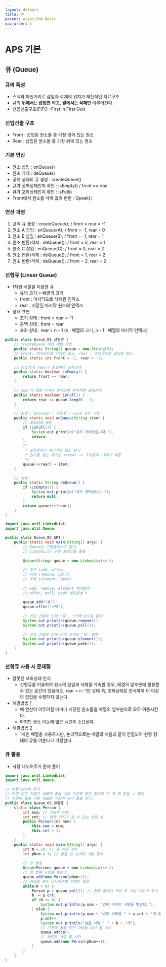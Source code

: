 ```yaml
---
layout: default
title: 큐
parent: Algorithm Basic
nav_order: 4
---
```


# APS 기본

## 큐 (Queue)

### 큐의 특성
- 스택과 마찬가지로 삽입과 삭제의 위치가 제한적인 자료구조
- 큐의 **뒤에서는 삽입만** 하고, **앞에서는 삭제만** 이루어진다.
- 선입선출구조(FIFO : First In First Out)

### 선입선출 구조
- Front : 삽입된 원소들 중 가장 앞에 있는 원소
- Rear : 삽입된 원소들 중 가장 뒤에 있는 원소

### 기본 연산
- 원소 삽입 : enQueue()
- 원소 삭제 : deQueue()
- 공백 상태의 큐 생성 : createQueue()
- 큐가 공백상태인지 확인 : isEmpty() / front == rear
- 큐가 포화상태인지 확인 : isFull()
- Front에서 원소를 삭제 없이 반환 : Qpeek()

### 연산 과정
1. 공백 큐 생성 : createQueue(); / front = rear = -1
2. 원소 A 삽입 : enQueue(A); / front = -1, rear = 0
3. 원소 B 삽입 : enQueue(B); / front = -1, rear = 1
4. 원소 반환/삭제 : deQueue(); / front = 0, rear = 1
5. 원소 C 삽입 : enQueue(C); / front = 0, rear = 2
6. 원소 반환/삭제 : deQueue(); / front = 1, rear = 2
7. 원소 반환/삭제 : deQueue(); / front = 2, rear = 2

### 선형큐 (Linear Queue)
- 1차원 배열을 이용한 큐
  - 큐의 크기 = 배열의 크기
  - front : 마지막으로 삭제된 인덱스
  - rear : 저장된 마지막 원소의 인덱스
- 상태 표현
  - 초기 상태 : front = rear = -1
  - 공백 상태 : front = rear
  - 포화 상태 : rear = n - 1 (n : 배열의 크기, n - 1 : 배열의 마지막 인덱스)

```java
public class Queue_01_선형큐 {
	// createQueue 대신 배열 선언
	public static String[] queue = new String[5];
	// front: 마지막으로 삭제된 원소, rear : 마지막으로 삽입된 원소
	public static int front = -1, rear = -1;
	
	// front와 rear가 동일하면 공백상태
	public static boolean isEmpty() {
		return front == rear;
	}
	
	// rear가 배열 마지막 인덱스에 위치하면 포화상태
	public static boolean isFull() {
		return rear == queue.length - 1;
	}
	
	// 삽입 : boolean / 자료형 / void 모두 가능
	public static void enQueue(String item) {
		// 포화상태 확인
		if (isFull()) {
			System.out.println("큐가 가득찼습니다.");
			return;
		}
		/*
		 * 포화상태가 아니라면 원소 넣기
		 * 원소를 넣는 위치는 ++rear -> 초기값이 -1이기 때문
		 */
		queue[++rear] = item;
	}
	
	// 삭제
	public static String deQueue() {
		if (isEmpty()) {
			System.out.println("큐가 공백입니다.");
			return null;
		}
		return queue[++front];
	}
}
```

```java
import java.util.LinkedList;
import java.util.Queue;

public class Queue_02_API {
	public static void main(String[] args) {
		// Queue는 구현클래스가 없다.
		// LinkedList 구현 클래스를 활용
		
		Queue<String> queue = new LinkedList<>();
		
		// 추가 (add, offer)
		// 삭제 (remove, poll)
		// 조회 (element, peek)
		
		// add, remove, element 예외발생
		// offer, poll, peek 예외발생 X
		
		queue.add("큐");
		queue.offer("스택");
		
		// 선입 선출로 인해 "큐", "스택"순으로 출력 
		System.out.println(queue.remove());
		System.out.println(queue.poll());
		
		// 선입 선출로 인해 먼저 추가된 "큐" 출력 
		System.out.println(queue.element());
		System.out.println(queue.peek());
	}
}
```

### 선형큐 사용 시 문제점
- 잘못된 포화상태 인식
  - 선형큐를 이용하여 원소의 삽입과 삭제를 계속할 경우, 배열의 앞부분에 활용할 수 있는 공간이 있음에도, rear = n -1인 상태 즉, 포화상태로 인식하여 더 이상의 삽입을 수행하지 않는다.
- 해결방법 1
  - 매 연산이 이루어질 때마다 저장된 원소들을 배열의 앞부분으로 모두 이동시킨다.
  - 하지만 원소 이동에 많은 시간이 소요된다.
- 해결방법 2
  - 1차원 배열을 사용하지만, 논리적으로는 배열의 처음과 끝이 연결되어 원형 형태의 큐를 이룬다고 가정한다.

### 큐 활용
- 사탕 나누어주기 문제 풀이

```java
import java.util.LinkedList;
import java.util.Queue;

// 사탕 나누어 주기
// 한번 받은 사람은 새롭게 줄을 서고 기존의 받은 양보다 한 개 더 받을 수 있다.
// 사람이 줄을 서면 새로운 사람이 와서 줄을 선다.
public class Queue_03_큐활용 {
	static class Person {
		int num; // 사람의 번호
		int cnt; // 현재 가지고 갈 수 있는 사탕 수
		public Person(int num) {
			this.num = num;
			this.cnt = 1;
		}
	}
	public static void main(String[] args) {
		int N = 20; // 총 사탕 개수
		int pNum = 1; // 줄을 선 순서의 사람 번호
		
		// 큐 생성
		Queue<Person> queue = new LinkedList<>();
		// 첫 번째 사람을 넣는다.
		queue.add(new Person(pNum++));
		// 사탕을 모두 나누어주면 반복문 종료
		while(N > 0) {
			Person p = queue.poll(); // 현재 줄에서 꺼낸 후 사탕 나누어 주기
			N -= p.cnt;
			if (N <= 0) {
				System.out.println(p.num + "번이 마지막 사탕을 받았다.");
			} else {
				System.out.println(p.num + "번이 사탕을 " + p.cnt + "개 받았다.");
				p.cnt++;
				System.out.println("남은 사탕 : " + N + "개");
				// 기존에 줄을 섰던 사람들 다시 줄 서기
				queue.add(p);
				// 새로운 사람 줄 서기
				queue.add(new Person(pNum++));
			}
		}
	}
}
```
